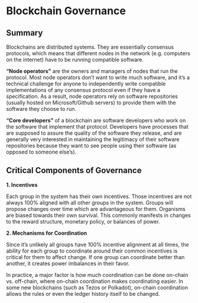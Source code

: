 # Blockchain Governance

## Summary

Blockchains are distributed systems. They are essentially consensus protocols, which means that different nodes in the network (e.g. computers on the internet) have to be running compatible software.

**“Node operators”** are the owners and managers of nodes that run the protocol. Most node operators don’t want to write much software, and it’s a technical challenge for anyone to independently write compatible implementations of any consensus protocol even if they have a specification. As a result, node operators rely on software repositories (usually hosted on Microsoft/Github servers) to provide them with the software they choose to run.

**“Core developers”** of a blockchain are software developers who work on the software that implement that protocol. Developers have processes that are supposed to assure the quality of the software they release, and are generally very interested in maintaining the legitimacy of their software repositories because they want to see people using their software (as opposed to someone else’s).

## Critical Components of Governance

**1. Incentives**

Each group in the system has their own incentives. Those incentives are not always 100% aligned with all other groups in the system. Groups will propose changes over time which are advantageous for them. Organisms are biased towards their own survival. This commonly manifests in changes to the reward structure, monetary policy, or balances of power.

**2. Mechanisms for Coordination**

Since it’s unlikely all groups have 100% incentive alignment at all times, the ability for each group to coordinate around their common incentives is critical for them to affect change. If one group can coordinate better than another, it creates power imbalances in their favor.

In practice, a major factor is how much coordination can be done on-chain vs. off-chain, where on-chain coordination makes coordinating easier. In some new blockchains (such as Tezos or Polkadot), on-chain coordination allows the rules or even the ledger history itself to be changed.
